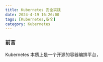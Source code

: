 ```yaml
---
title: Kubernetes 安全实践
date: 2024-4-19 16:26:00
tags: [Kubernetes,安全]
category: Kubernetes
---
```


### 前言

Kubernetes 本质上是一个开源的容器编排平台，
